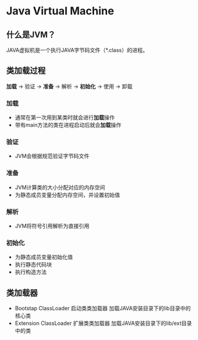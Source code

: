 # Java Virtual Machine
## 什么是JVM？
JAVA虚拟机是一个执行JAVA字节码文件（*.class）的进程。
## 类加载过程
**加载** -> 验证 -> **准备** -> 解析 -> **初始化** -> 使用 -> 卸载
### 加载
- 通常在第一次用到某类时就会进行**加载**操作
- 带有main方法的类在进程启动后就会**加载**操作
### 验证
- JVM会根据规范验证字节码文件
### 准备
- JVM计算类的大小分配对应的内存空间
- 为静态成员变量分配内存空间，并设置初始值
### 解析
- JVM将符号引用解析为直接引用
### 初始化
- 为静态成员变量初始化值
- 执行静态代码块
- 执行构造方法
## 类加载器
- Bootstap ClassLoader 启动类类加载器 加载JAVA安装目录下的lib目录中的核心类
- Extension ClassLoader 扩展类类加载器 加载JAVA安装目录下的lib/ext目录中的类
